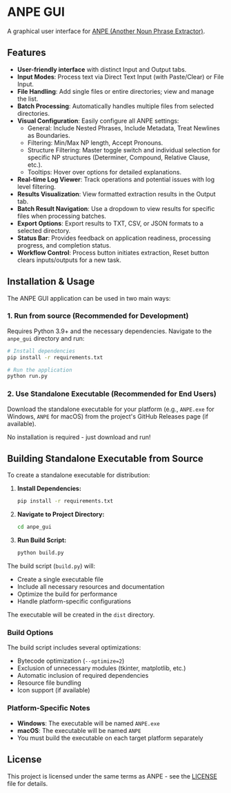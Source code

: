# ANPE GUI

A graphical user interface for [ANPE (Another Noun Phrase Extractor)](https://github.com/rcverse/anpe).

<!-- Optional: Insert Screenshot Here -->
<!-- ![ANPE GUI Screenshot](resources/screenshot.png) -->

## Features

- **User-friendly interface** with distinct Input and Output tabs.
- **Input Modes**: Process text via Direct Text Input (with Paste/Clear) or File Input.
- **File Handling**: Add single files or entire directories; view and manage the list.
- **Batch Processing**: Automatically handles multiple files from selected directories.
- **Visual Configuration**: Easily configure all ANPE settings:
    - General: Include Nested Phrases, Include Metadata, Treat Newlines as Boundaries.
    - Filtering: Min/Max NP length, Accept Pronouns.
    - Structure Filtering: Master toggle switch and individual selection for specific NP structures (Determiner, Compound, Relative Clause, etc.).
    - Tooltips: Hover over options for detailed explanations.
- **Real-time Log Viewer**: Track operations and potential issues with log level filtering.
- **Results Visualization**: View formatted extraction results in the Output tab.
- **Batch Result Navigation**: Use a dropdown to view results for specific files when processing batches.
- **Export Options**: Export results to TXT, CSV, or JSON formats to a selected directory.
- **Status Bar**: Provides feedback on application readiness, processing progress, and completion status.
- **Workflow Control**: Process button initiates extraction, Reset button clears inputs/outputs for a new task.

## Installation & Usage

The ANPE GUI application can be used in two main ways:

### 1. Run from source (Recommended for Development)

Requires Python 3.9+ and the necessary dependencies. Navigate to the `anpe_gui` directory and run:

```bash
# Install dependencies
pip install -r requirements.txt

# Run the application
python run.py
```

### 2. Use Standalone Executable (Recommended for End Users)

Download the standalone executable for your platform (e.g., `ANPE.exe` for Windows, `ANPE` for macOS) from the project's GitHub Releases page (if available).

No installation is required - just download and run!

## Building Standalone Executable from Source

To create a standalone executable for distribution:

1. **Install Dependencies:**
   ```bash
   pip install -r requirements.txt
   ```

2. **Navigate to Project Directory:**
   ```bash
   cd anpe_gui
   ```

3. **Run Build Script:**
   ```bash
   python build.py
   ```

The build script (`build.py`) will:
- Create a single executable file
- Include all necessary resources and documentation
- Optimize the build for performance
- Handle platform-specific configurations

The executable will be created in the `dist` directory.

### Build Options

The build script includes several optimizations:
- Bytecode optimization (`--optimize=2`)
- Exclusion of unnecessary modules (tkinter, matplotlib, etc.)
- Automatic inclusion of required dependencies
- Resource file bundling
- Icon support (if available)

### Platform-Specific Notes

- **Windows**: The executable will be named `ANPE.exe`
- **macOS**: The executable will be named `ANPE`
- You must build the executable on each target platform separately

## License

This project is licensed under the same terms as ANPE - see the [LICENSE](../LICENSE) file for details. 